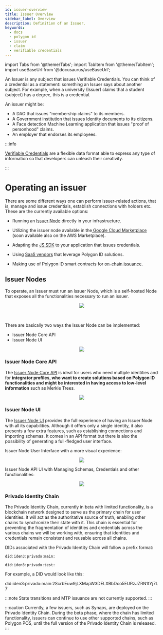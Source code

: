 ```yaml
---
id: issuer-overview
title: Issuer Overview
sidebar_label: Overview
description: Definition of an Issuer.
keywords:
  - docs
  - polygon id
  - issuer
  - claim
  - verifiable credentials
---
```

import Tabs from '@theme/Tabs';
import TabItem from '@theme/TabItem';
import useBaseUrl from '@docusaurus/useBaseUrl';

An Issuer is any subject that issues Verifiable Credentials. You can think of a credential as a statement: something an Issuer says about another subject. For example, when a university (Issuer) claims that a student (subject) has a degree, this is a credential.

An issuer might be:

- A DAO that issues “membership claims" to its members.
- A Government institution that issues Identity documents to its citizens.
- A Face detection Machine Learning application that issues "proof of personhood" claims.
- An employer that endorses its employees.

:::info

[<ins>Verifiable Credentials</ins>](https://www.w3.org/TR/vc-data-model/) are a flexible data format able to express any type of information so that developers can unleash their creativity.

:::

# Operating an issuer

There are some different ways one can perform issuer-related actions, that is, manage and issue credentials, establish connections with holders etc. These are the currently available options:

- Running an [Issuer Node](/docs/issuer/issuer-core) directly in your infrastructure.

- Utilizing the issuer node available in the[ Google Cloud Marketplace](https://console.cloud.google.com/marketplace/product/polygon-public/polygon-id-issuer-node?pli=1) (soon available also on the AWS Marketplace).

- Adapting the [JS SDK](/docs/js-sdk/js-sdk-overview.md) to your application that issues credentials.

- Using [SaaS vendors](https://marketplace.polygonid.me/ecosystem) that leverage Polygon ID solutions.

- Making use of Polygon ID smart contracts for [on-chain issuance](/docs/issuer/on-chain-issuer/on-chain-overview.md/).

## Issuer Nodes

To operate, an Issuer must run an Issuer Node, which is a self-hosted Node that exposes all the functionalities necessary to run an issuer.

<div align="center">
<img src= {useBaseUrl("img/issuer-intro.png")} align="center" />
</div>
<br></br>

There are basically two ways the Issuer Node can be implemented:

- Issuer Node Core API
- Issuer Node UI

<div align="center">
<img src= {useBaseUrl("img/whole-infra.png")} align="center" />
</div>

### Issuer Node Core API

The [Issuer Node Core API](issuer-core.md) is ideal for users who need multiple identities and for **integrator profiles, who want to create solutions based on Polygon ID functionalities and might be interested in having access to low-level information** such as Merkle Trees.

<div align="center">
<img src= {useBaseUrl("img/3001.png")} align="center" />
</div>

### Issuer Node UI

The [Issuer Node UI](issuer-node-ui.md) provides the full experience of having an Issuer Node with all its capabilities. Although it offers only a single identity, it also presents a few extra features, such as establishing connections and importing schemas. It comes in an API format but there is also the possibility of generating a full-fledged user interface.

Issuer Node User Interface with a more visual experience:

<div align="center">
<img src= {useBaseUrl("img/8088.png")} align="center" />
</div>

Issuer Node API UI with Managing Schemas, Credentials and other functionalities:

<div align="center">
<img src= {useBaseUrl("img/3002.png")} align="center" />
</div>

### Privado Identity Chain

The Privado Identity Chain, currently in beta with limited functionality, is a blockchain network designed to serve as the primary chain for user identities. It will act as the authoritative source of truth, enabling other chains to synchronize their state with it. This chain is essential for preventing the fragmentation of identities and credentials across the various chains we will be working with, ensuring that identities and credentials remain consistent and reusable across all chains.

DIDs associated with the Privado Identity Chain will follow a prefix format:
<Tabs>
<TabItem value="Mainnet">

```main
did:iden3:privado:main:
```
</TabItem>
<TabItem value="Testnet">

```test
did:iden3:privado:test:
```
</TabItem>
</Tabs>
For example, a DID would look like this:

did:iden3:privado:main:2ScrbEuw9jLXMapW3DELXBbDco5EURzJZRN1tYj7L7

:::note
State transitions and MTP issuance are not currently supported.
:::

:::caution
Currently, a few issuers, such as Synaps, are deployed on the Privado Identity Chain. During the beta phase, where the chain has limited functionality, issuers can continue to use other supported chains, such as Polygon POS, until the full version of the Privado Identity Chain is released. 
:::
